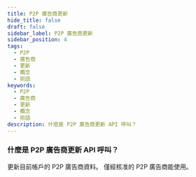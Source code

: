 ```yaml
---
title: P2P 廣告商更新
hide_title: false
draft: false
sidebar_label: P2P 廣告商更新
sidebar_position: 4
tags:
  - P2P
  - 廣告商
  - 更新
  - 概念
  - 術語
keywords:
  - P2P
  - 廣告商
  - 更新
  - 概念
  - 術語
description: 什麼是 P2P 廣告商更新 API 呼叫？
---
```


### 什麼是 P2P 廣告商更新 API 呼叫？

更新目前帳戶的 P2P 廣告商資料。 僅經核准的 P2P 廣告商能使用。
